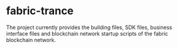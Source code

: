 # fabric-trance
The project currently provides the building files, SDK files, business interface files and blockchain network startup scripts of the fabric blockchain network.
